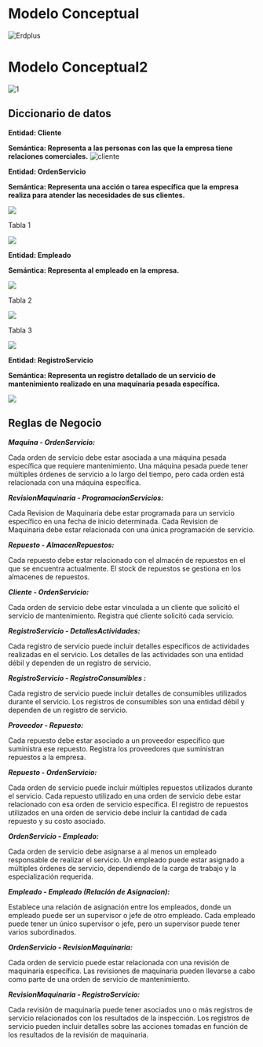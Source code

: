 # Modelo Conceptual


![Erdplus](https://github.com/RenzoAr10/DBD-KomaqService/blob/main/Documentacion%20de%20Soporte/CHEN%20(2).png)


# Modelo Conceptual2


![1](https://github.com/RenzoAr10/DBD-KomaqService/assets/55066238/a2dcdde5-bb2a-4696-8f18-aee44c876da0)



## Diccionario de datos

**Entidad: Cliente**

**Semántica: Representa a las personas con las que la empresa tiene relaciones comerciales.**
![cliente](https://github.com/RenzoAr10/DBD-KomaqService/blob/main/Documentacion%20de%20Soporte/cliente.png)

**Entidad: OrdenServicio**

**Semántica: Representa una acción o tarea específica que la empresa realiza para atender las necesidades de sus clientes.**

![](https://github.com/RenzoAr10/DBD-KomaqService/blob/main/Documentacion%20de%20Soporte/ordenServicio.png)

Tabla 1

![](https://github.com/RenzoAr10/DBD-KomaqService/blob/main/Documentacion%20de%20Soporte/tabla%201.png)

**Entidad: Empleado**

**Semántica: Representa al empleado en la empresa.**

![](https://github.com/RenzoAr10/DBD-KomaqService/blob/main/Documentacion%20de%20Soporte/empleado.png)

Tabla 2

![](https://github.com/RenzoAr10/DBD-KomaqService/blob/main/Documentacion%20de%20Soporte/tabla%202.png)

Tabla 3

![](https://github.com/RenzoAr10/DBD-KomaqService/blob/main/Documentacion%20de%20Soporte/tabla%203.png)


**Entidad: RegistroServicio**

**Semántica:  Representa un registro detallado de un servicio de mantenimiento realizado en una maquinaria pesada específica.**

![](https://github.com/RenzoAr10/DBD-KomaqService/blob/main/Documentacion%20de%20Soporte/RegistroServicio.png)


## Reglas de Negocio 

***Maquina - OrdenServicio:***

Cada orden de servicio debe estar asociada a una máquina pesada específica que requiere mantenimiento.
Una máquina pesada puede tener múltiples órdenes de servicio a lo largo del tiempo, pero cada orden está relacionada con una máquina específica.

***RevisionMaquinaria - ProgramacionServicios:***

Cada Revision de Maquinaria debe estar programada para un servicio específico en una fecha de inicio determinada.
Cada Revision de Maquinaria debe estar relacionada con una única programación de servicio.

***Repuesto - AlmacenRepuestos:***

Cada repuesto debe estar relacionado con el almacén de repuestos en el que se encuentra actualmente.
El stock de repuestos se gestiona en los almacenes de repuestos.

***Cliente - OrdenServicio:***

Cada orden de servicio debe estar vinculada a un cliente que solicitó el servicio de mantenimiento.
Registra qué cliente solicitó cada servicio.

***RegistroServicio - DetallesActividades:***

Cada registro de servicio puede incluir detalles específicos de actividades realizadas en el servicio.
Los detalles de las actividades son una entidad débil y dependen de un registro de servicio.

***RegistroServicio - RegistroConsumibles :***

Cada registro de servicio puede incluir detalles de consumibles utilizados durante el servicio.
Los registros de consumibles son una entidad débil y dependen de un registro de servicio.


***Proveedor - Repuesto:***

Cada repuesto debe estar asociado a un proveedor específico que suministra ese repuesto.
Registra los proveedores que suministran repuestos a la empresa.

***Repuesto - OrdenServicio:***

Cada orden de servicio puede incluir múltiples repuestos utilizados durante el servicio.
Cada repuesto utilizado en una orden de servicio debe estar relacionado con esa orden de servicio específica.
El registro de repuestos utilizados en una orden de servicio debe incluir la cantidad de cada repuesto y su costo asociado.

***OrdenServicio - Empleado:***

Cada orden de servicio debe asignarse a al menos un empleado responsable de realizar el servicio.
Un empleado puede estar asignado a múltiples órdenes de servicio, dependiendo de la carga de trabajo y la especialización requerida.

***Empleado - Empleado (Relación de Asignacion):***

Establece una relación de asignación entre los empleados, donde un empleado puede ser un supervisor o jefe de otro empleado.
Cada empleado puede tener un único supervisor o jefe, pero un supervisor puede tener varios subordinados.

***OrdenServicio - RevisionMaquinaria:***

Cada orden de servicio puede estar relacionada con una revisión de maquinaria específica.
Las revisiones de maquinaria pueden llevarse a cabo como parte de una orden de servicio de mantenimiento.

***RevisionMaquinaria - RegistroServicio:***

Cada revisión de maquinaria puede tener asociados uno o más registros de servicio relacionados con los resultados de la inspección.
Los registros de servicio pueden incluir detalles sobre las acciones tomadas en función de los resultados de la revisión de maquinaria.

